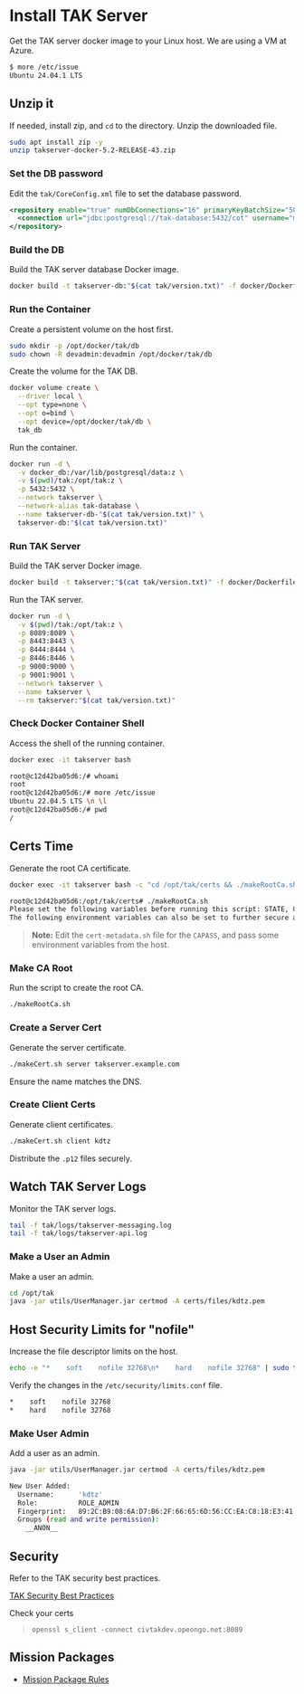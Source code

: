 # Install  TAK Server

Get the TAK server docker image to your Linux host. We are using a VM at Azure.

```sh
$ more /etc/issue
Ubuntu 24.04.1 LTS 
```

## Unzip it

If needed, install zip, and `cd` to the directory. Unzip the downloaded file.

```sh
sudo apt install zip -y
unzip takserver-docker-5.2-RELEASE-43.zip
```

### Set the DB password

Edit the `tak/CoreConfig.xml` file to set the database password.
```xml
<repository enable="true" numDbConnections="16" primaryKeyBatchSize="500" insertionBatchSize="500">
  <connection url="jdbc:postgresql://tak-database:5432/cot" username="martiuser" password="XXXXX" />
</repository>
```

### Build the DB

Build the TAK server database Docker image.

```sh
docker build -t takserver-db:"$(cat tak/version.txt)" -f docker/Dockerfile.takserver-db .
```

### Run the Container

Create a persistent volume on the host first.

```sh
sudo mkdir -p /opt/docker/tak/db
sudo chown -R devadmin:devadmin /opt/docker/tak/db
```

Create the volume for the TAK DB.

```sh
docker volume create \
  --driver local \
  --opt type=none \
  --opt o=bind \
  --opt device=/opt/docker/tak/db \
  tak_db
```

Run the container.

```sh
docker run -d \
  -v docker_db:/var/lib/postgresql/data:z \
  -v $(pwd)/tak:/opt/tak:z \
  -p 5432:5432 \
  --network takserver \
  --network-alias tak-database \
  --name takserver-db-"$(cat tak/version.txt)" \
  takserver-db:"$(cat tak/version.txt)"
```

### Run TAK Server

Build the TAK server Docker image.

```sh
docker build -t takserver:"$(cat tak/version.txt)" -f docker/Dockerfile.takserver .
```

Run the TAK server.

```sh
docker run -d \
  -v $(pwd)/tak:/opt/tak:z \
  -p 8089:8089 \
  -p 8443:8443 \
  -p 8444:8444 \
  -p 8446:8446 \
  -p 9000:9000 \
  -p 9001:9001 \
  --network takserver \
  --name takserver \
  --rm takserver:"$(cat tak/version.txt)"
```

### Check Docker Container Shell

Access the shell of the running container.

```sh
docker exec -it takserver bash
```

```sh
root@c12d42ba05d6:/# whoami
root
root@c12d42ba05d6:/# more /etc/issue
Ubuntu 22.04.5 LTS \n \l
root@c12d42ba05d6:/# pwd
/
```

## Certs Time

Generate the root CA certificate.

```sh
docker exec -it takserver bash -c "cd /opt/tak/certs && ./makeRootCa.sh"
```

```sh
root@c12d42ba05d6:/opt/tak/certs# ./makeRootCa.sh
Please set the following variables before running this script: STATE, CITY, ORGANIZATIONAL_UNIT. \n
The following environment variables can also be set to further secure and customize your certificates: ORGANIZATION, ORGANIZATIONAL_UNIT, CAPASS, and PASS.
```

> **Note:** Edit the `cert-metadata.sh` file for the `CAPASS`, and pass some environment variables from the host.

### Make CA Root

Run the script to create the root CA.

```sh
./makeRootCa.sh
```

### Create a Server Cert

Generate the server certificate.

```sh
./makeCert.sh server takserver.example.com
```

Ensure the name matches the DNS.

### Create Client Certs

Generate client certificates.

```sh
./makeCert.sh client kdtz
```

Distribute the `.p12` files securely.

## Watch TAK Server Logs

Monitor the TAK server logs.

```sh
tail -f tak/logs/takserver-messaging.log
tail -f tak/logs/takserver-api.log
```

### Make a User an Admin

Make a user an admin.

```sh
cd /opt/tak
java -jar utils/UserManager.jar certmod -A certs/files/kdtz.pem
```

## Host Security Limits for "nofile"

Increase the file descriptor limits on the host.

```sh
echo -e "*    soft    nofile 32768\n*    hard    nofile 32768" | sudo tee --append /etc/security/limits.conf > /dev/null
```

Verify the changes in the `/etc/security/limits.conf` file.

```sh
*    soft    nofile 32768
*    hard    nofile 32768
```

### Make User Admin

Add a user as an admin.

```sh
java -jar utils/UserManager.jar certmod -A certs/files/kdtz.pem
```

```sh
New User Added:
  Username:      'kdtz'
  Role:          ROLE_ADMIN
  Fingerprint:   89:2C:B9:08:6A:D7:B6:2F:66:65:6D:56:CC:EA:C8:18:E3:41:E7:24:A4:A5:AF:D3:9D:9E:3E:6F:1E:BB:58:26
  Groups (read and write permission):        
    __ANON__
```

## Security

Refer to the TAK security best practices.

[TAK Security Best Practices](https://mytecknet.com/tak-security-best-practices/)

Check your certs
>```
>openssl s_client -connect civtakdev.opeongo.net:8089
>```

## Mission Packages

* [Mission Package Rules](https://github.com/deptofdefense/AndroidTacticalAssaultKit-CIV/blob/main/commoncommo/core/missionpackage-rules.txt)